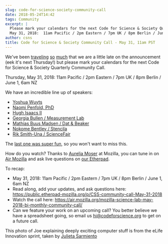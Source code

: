 ```yaml
---
slug: code-for-science-society-community-call
date: 2018-05-24T14:42
tags: Community
excerpt: |
  Please mark your calendars for the next Code for Science & Society Quarterly Community Call.
  May 31, 2018:  11am Pacific / 2pm Eastern / 7pm UK / 8pm Berlin / June 1, 6am NZ! Tune in on AirMozilla.
author: csns
title: Code for Science & Society Community Call - May 31, 11am PST
---
```


We've been [traveling](https://twitter.com/jondashkyle/status/990992820994433025) [so](/collaboration-czi/) [much](https://elifesciences.org/labs/bdd4c9aa/elife-innovation-sprint-2018-project-roundup) that we are a little late on the announcement (eek it's next Thursday!) but please mark your calendars for the next Code for Science & Society Quarterly Community Call.

Thursday, May 31, 2018:  11am Pacific / 2pm Eastern / 7pm UK / 8pm Berlin / June 1, 6am NZ 

We have an incredible line up of speakers: 
* [Yoshua Wuyts](https://www.yoshuawuyts.com/) 
* [Naomi Penfold, PhD](https://twitter.com/npscience)
* [Hugh Isaacs II](http://lucid00.com/)
* [Georgia Bullen / Measurement Lab](https://www.measurementlab.net/)
* [Mathias Buus Madsen / Dat & Beaker](https://github.com/mafintosh)
* [Nokome Bentley / Stencila](stenci.la)
* [Rik Smith-Una / ScienceFair](sciencefair-app.com)

The [last one was super fun](/css-community-call-03-2018/), so you won't want to miss this. 

How do you watch? Thanks to [Aurelia Moser](http://aureliamoser.com/) at Mozilla, you can tune in on [Air Mozilla](https://air.mozilla.org/mozilla-science-lab-may-2018-bi-monthly-community-call/) and ask live questions on [our Etherpad](https://public.etherpad-mozilla.org/p/CSS-community-call-May-31-2018).

To recap:
* May 31, 2018:  11am Pacific / 2pm Eastern / 7pm UK / 8pm Berlin / June 1, 6am NZ
*  Read along, add your updates, and ask questions here: https://public.etherpad-mozilla.org/p/CSS-community-call-May-31-2018
* Watch the call here: https://air.mozilla.org/mozilla-science-lab-may-2018-bi-monthly-community-call/
* Can we feature your work on an upcoming call? You better believe we have a spreadsheet going, so email us hi@codeforscience.org to get on a future call.

This photo of Joe explaining deeply exciting computer stuff is from the eLife Innovation sprint, taken by [Julieta Sarmiento](https://twitter.com/OrquideaRealPho)


